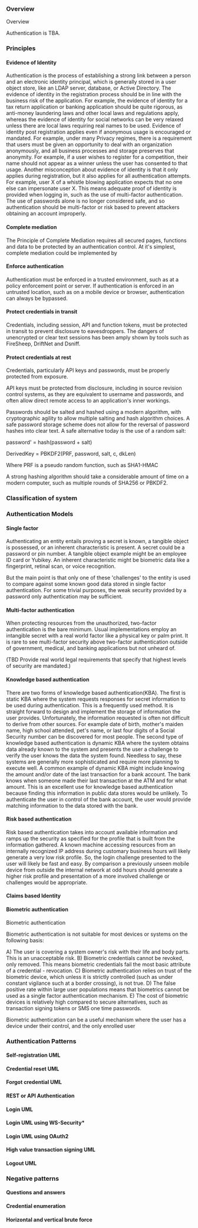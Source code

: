 ### Overview ###

Overview

Authentication is TBA.


### Principles ###

#### Evidence of Identity ####

Authentication is the process of establishing a strong link between a person and an electronic identity principal, which is generally stored in a user object store, like an LDAP server, database, or Active Directory. 
The evidence of identity in the registration process should be in line with the business risk of the application. For example, the evidence of identity for a tax return application or banking application should be quite rigorous, as anti-money laundering laws and other local laws and regulations apply, whereas the evidence of identity for social networks can be very relaxed unless there are local laws requiring real names to be used. 
Evidence of identity post registration applies even if anonymous usage is encouraged or mandated. For example, under many Privacy regimes, there is a requirement that users must be given an opportunity to deal with an organization anonymously, and all business processes and storage preserves that anonymity. For example, if a user wishes to register for a competition, their name should not appear as a winner unless the user has consented to that usage. 
Another misconception about evidence of identity is that it only applies during registration, but it also applies for all authentication attempts. For example, user X of a whistle blowing application expects that no one else can impersonate user X. This means adequate proof of identity is provided when logging in, such as the use of multi-factor authentication. The use of passwords alone is no longer considered safe, and so authentication should be multi-factor or risk based to prevent attackers obtaining an account improperly. 


#### Complete mediation ####

The Principle of Complete Mediation requires all secured pages, functions and data to be protected by an authentication control. At it's simplest, complete mediation could be implemented by 

#### Enforce authentication ####

Authentication must be enforced in a trusted environment, such as at a policy enforcement point or server. If authentication is enforced in an untrusted location, such as on a mobile device or browser, authentication can always be bypassed. 

#### Protect credentials in transit ####

Credentials, including session, API and function tokens, must be protected in transit to prevent disclosure to eavesdroppers. The dangers of unencrypted or clear text sessions has been amply shown by tools such as FireSheep, DriftNet and Dsniff. 

#### Protect credentials at rest ####

Credentials, particularly API keys and passwords, must be properly protected from exposure. 

API keys must be protected from disclosure, including in source revision control systems, as they are equivalent to username and passwords, and often allow direct remote access to an application's inner workings. 

Passwords should be salted and hashed using a modern algorithm, with cryptographic agility to allow multiple salting and hash algorithm choices. A safe password storage scheme does not allow for the reversal of password hashes into clear text. A safe alternative today is the use of a random salt:

password' = hash(password + salt)

DerivedKey = PBKDF2(PRF, password, salt, c, dkLen)

Where PRF is a pseudo random function, such as SHA1-HMAC 

A strong hashing algorithm should take a considerable amount of time on a modern computer, such as multiple rounds of SHA256 or PBKDF2. 

### Classification of system ###

### Authentication Models ###

#### Single factor ####

Authenticating an entity entails proving a secret is known, a tangible object is possessed, or an inherent characteristic is present. A secret could be a password or pin number. A tangible object example might be an employee ID card or Yubikey. An inherent characteristic might be biometric data like a fingerprint, retinal scan, or voice recognition.

But the main point is that only one of these 'challenges' to the entity is used to compare against some known good data stored in single factor authentication. For some trivial purposes, the weak security provided by a password only authentication may be sufficient.

#### Multi-factor authentication ####

When protecting resources from the unauthorized, two-factor authentication is the bare minimum. Usual implementations employ an intangible secret with a real world factor like a physical key or palm print. It is rare to see multi-factor security above two-factor authentication outside of government, medical, and banking applications but not unheard of.

(TBD Provide real world legal requirements that specify that highest levels of security are mandated.)

#### Knowledge based authentication ####

There are two forms of knowledge based authentication(KBA). The first is static KBA where the system requests responses for secret information to be used during authentication. This is a frequently used method. It is straight forward to design and implement the storage of information the user provides. Unfortunately, the information requested is often not difficult to derive from other sources. For example date of birth, mother's maiden name, high school attended, pet's name, or last four digits of a Social Security number can be discovered for most people. The second type of knowledge based authentication is dynamic KBA where the system obtains data already known to the system and presents the user a challenge to verify the user knows the data the system found. Needless to say, these systems are generally more sophisticated and require more planning to execute well. A common example of dynamic KBA might include knowing the amount and/or date of the last transaction for a bank account. The bank knows when someone made their last transaction at the ATM and for what amount. This is an excellent use for knowledge based authentication because finding this information in public data stores would be unlikely. To authenticate the user in control of the bank account, the user would provide matching information to the data stored with the bank.

#### Risk based authentication ####

Risk based authentication takes into account available information and ramps up the security as specified for the profile that is built from the information gathered. A known machine accessing resources from an internally recognized IP address during customary business hours will likely generate a very low risk profile. So, the login challenge presented to the user will likely be fast and easy. By comparison a previously unseen mobile device from outside the internal network at odd hours should generate a higher risk profile and presentation of a more involved challenge or challenges would be appropriate.

#### Claims based Identity ####

#### Biometric authentication ####

Biometric authentication

Biometric authentication is not suitable for most devices or systems on the following basis:

A) The user is covering a system owner's risk with their life and body parts. This is an unacceptable risk. 
B) Biometric credentials cannot be revoked, only removed. This means biometric credentials fail the most basic attribute of a credential - revocation. 
C) Biometric authentication relies on trust of the biometric device, which unless it is strictly controlled (such as under constant vigilance such at a border crossing), is not true.
D) The false positive rate within large user populations means that biometrics cannot be used as a single factor authentication mechanism.
E) The cost of biometric devices is relatively high compared to secure alternatives, such as transaction signing tokens or SMS one time passwords.

Biometric authentication can be a useful mechanism where the user has a device under their control, and the only enrolled user 

### Authentication Patterns ###

#### Self-registration UML ####

#### Credential reset UML ####

#### Forgot credential UML ####

#### REST or API Authentication ####

#### Login UML ####

#### Login UML using WS-Security* ####

#### Login UML using OAuth2 ####

#### High value transaction signing UML ####

#### Logout UML ####

### Negative patterns ###

#### Questions and answers ####

#### Credential enumeration ####

#### Horizontal and vertical brute force ####
